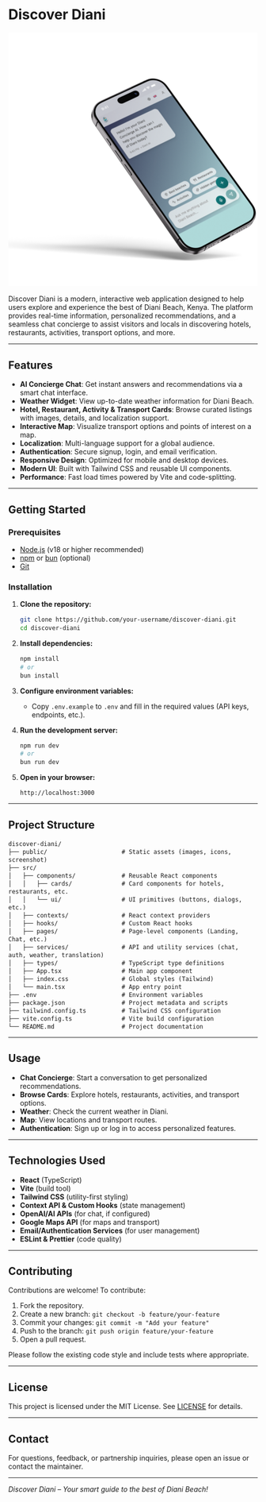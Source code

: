 # Discover Diani

![Discover Diani Screenshot](public/discover-diani-screenshot.png)

Discover Diani is a modern, interactive web application designed to help users explore and experience the best of Diani Beach, Kenya. The platform provides real-time information, personalized recommendations, and a seamless chat concierge to assist visitors and locals in discovering hotels, restaurants, activities, transport options, and more.

---

## Features

- **AI Concierge Chat**: Get instant answers and recommendations via a smart chat interface.
- **Weather Widget**: View up-to-date weather information for Diani Beach.
- **Hotel, Restaurant, Activity & Transport Cards**: Browse curated listings with images, details, and localization support.
- **Interactive Map**: Visualize transport options and points of interest on a map.
- **Localization**: Multi-language support for a global audience.
- **Authentication**: Secure signup, login, and email verification.
- **Responsive Design**: Optimized for mobile and desktop devices.
- **Modern UI**: Built with Tailwind CSS and reusable UI components.
- **Performance**: Fast load times powered by Vite and code-splitting.

---

## Getting Started

### Prerequisites

- [Node.js](https://nodejs.org/) (v18 or higher recommended)
- [npm](https://www.npmjs.com/) or [bun](https://bun.sh/) (optional)
- [Git](https://git-scm.com/)

### Installation

1. **Clone the repository:**
   ```bash
   git clone https://github.com/your-username/discover-diani.git
   cd discover-diani
   ```

2. **Install dependencies:**
   ```bash
   npm install
   # or
   bun install
   ```

3. **Configure environment variables:**
   - Copy `.env.example` to `.env` and fill in the required values (API keys, endpoints, etc.).

4. **Run the development server:**
   ```bash
   npm run dev
   # or
   bun run dev
   ```

5. **Open in your browser:**
   ```
   http://localhost:3000
   ```

---

## Project Structure

```
discover-diani/
├── public/                     # Static assets (images, icons, screenshot)
├── src/
│   ├── components/             # Reusable React components
│   │   ├── cards/              # Card components for hotels, restaurants, etc.
│   │   └── ui/                 # UI primitives (buttons, dialogs, etc.)
│   ├── contexts/               # React context providers
│   ├── hooks/                  # Custom React hooks
│   ├── pages/                  # Page-level components (Landing, Chat, etc.)
│   ├── services/               # API and utility services (chat, auth, weather, translation)
│   ├── types/                  # TypeScript type definitions
│   ├── App.tsx                 # Main app component
│   ├── index.css               # Global styles (Tailwind)
│   └── main.tsx                # App entry point
├── .env                        # Environment variables
├── package.json                # Project metadata and scripts
├── tailwind.config.ts          # Tailwind CSS configuration
├── vite.config.ts              # Vite build configuration
└── README.md                   # Project documentation
```

---

## Usage

- **Chat Concierge**: Start a conversation to get personalized recommendations.
- **Browse Cards**: Explore hotels, restaurants, activities, and transport options.
- **Weather**: Check the current weather in Diani.
- **Map**: View locations and transport routes.
- **Authentication**: Sign up or log in to access personalized features.

---

## Technologies Used

- **React** (TypeScript)
- **Vite** (build tool)
- **Tailwind CSS** (utility-first styling)
- **Context API & Custom Hooks** (state management)
- **OpenAI/AI APIs** (for chat, if configured)
- **Google Maps API** (for maps and transport)
- **Email/Authentication Services** (for user management)
- **ESLint & Prettier** (code quality)

---

## Contributing

Contributions are welcome! To contribute:

1. Fork the repository.
2. Create a new branch: `git checkout -b feature/your-feature`
3. Commit your changes: `git commit -m "Add your feature"`
4. Push to the branch: `git push origin feature/your-feature`
5. Open a pull request.

Please follow the existing code style and include tests where appropriate.

---

## License

This project is licensed under the MIT License. See [LICENSE](LICENSE) for details.

---

## Contact

For questions, feedback, or partnership inquiries, please open an issue or contact the maintainer.

---

_Discover Diani – Your smart guide to the best of Diani Beach!_

